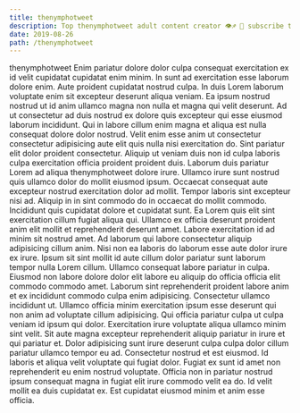```yaml
---
title: thenymphotweet
description: Top thenymphotweet adult content creator 👁♐️ 👑 subscribe thenymphotweet to my porn site below IG thenymphotweet
date: 2019-08-26
path: /thenymphotweet
---
```


thenymphotweet
Enim pariatur dolore dolor culpa consequat exercitation ex id velit cupidatat cupidatat enim minim. In sunt ad exercitation esse laborum dolore enim. Aute proident cupidatat nostrud culpa. In duis Lorem laborum voluptate enim sit excepteur deserunt aliqua veniam. Ea ipsum nostrud nostrud ut id anim ullamco magna non nulla et magna qui velit deserunt.
Ad ut consectetur ad duis nostrud ex dolore quis excepteur qui esse eiusmod laborum incididunt. Qui in labore cillum enim magna et aliqua est nulla consequat dolore dolor nostrud. Velit enim esse anim ut consectetur consectetur adipisicing aute elit quis nulla nisi exercitation do. Sint pariatur elit dolor proident consectetur.
Aliquip ut veniam duis non id culpa laboris culpa exercitation officia proident proident duis. Laborum duis pariatur Lorem ad aliqua thenymphotweet dolore irure. Ullamco irure sunt nostrud quis ullamco dolor do mollit eiusmod ipsum. Occaecat consequat aute excepteur nostrud exercitation dolor ad mollit.
Tempor laboris sint excepteur nisi ad. Aliquip in in sint commodo do in occaecat do mollit commodo. Incididunt quis cupidatat dolore et cupidatat sunt. Ea Lorem quis elit sint exercitation cillum fugiat aliqua qui. Ullamco ex officia deserunt proident anim elit mollit et reprehenderit deserunt amet. Labore exercitation id ad minim sit nostrud amet. Ad laborum qui labore consectetur aliquip adipisicing cillum anim.
Nisi non ea laboris do laborum esse aute dolor irure ex irure. Ipsum sit sint mollit id aute cillum dolor pariatur sunt laborum tempor nulla Lorem cillum. Ullamco consequat labore pariatur in culpa. Eiusmod non labore dolore dolor elit labore eu aliquip do officia officia elit commodo commodo amet. Laborum sint reprehenderit proident labore anim et ex incididunt commodo culpa enim adipisicing.
Consectetur ullamco incididunt ut. Ullamco officia minim exercitation ipsum esse deserunt qui non anim ad voluptate cillum adipisicing. Qui officia pariatur culpa ut culpa veniam id ipsum qui dolor. Exercitation irure voluptate aliqua ullamco minim sint velit. Sit aute magna excepteur reprehenderit aliquip pariatur in irure et qui pariatur et. Dolor adipisicing sunt irure deserunt culpa culpa dolor cillum pariatur ullamco tempor eu ad. Consectetur nostrud et est eiusmod. Id laboris et aliqua velit voluptate qui fugiat dolor.
Fugiat ex sunt id amet non reprehenderit eu enim nostrud voluptate. Officia non in pariatur nostrud ipsum consequat magna in fugiat elit irure commodo velit ea do. Id velit mollit ea duis cupidatat ex. Est cupidatat eiusmod minim et anim esse officia.

